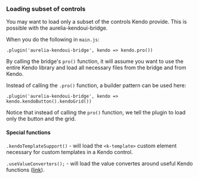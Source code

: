 ### Loading subset of controls
You may want to load only a subset of the controls Kendo provide. This is possible with the aurelia-kendoui-bridge.

When you do the following in `main.js`:

`.plugin('aurelia-kendoui-bridge', kendo => kendo.pro())`

By calling the bridge's `pro()` function, it will assume you want to use the entire Kendo library and load all necessary files from the bridge and from Kendo.

Instead of calling the `.pro()` function, a builder pattern can be used here:

`.plugin('aurelia-kendoui-bridge', kendo => kendo.kendoButton().kendoGrid())`

Notice that instead of calling the `pro()` function, we tell the plugin to load only the button and the grid.

#### Special functions

`.kendoTemplateSupport()` - will load the `<k-template>` custom element necessary for custom templates in a Kendo control.

`.useValueConverters();` - will load the value convertes around useful Kendo functions ([link](http://aurelia-ui-toolkits.github.io/demo-kendo/#/samples/valueconverters)).